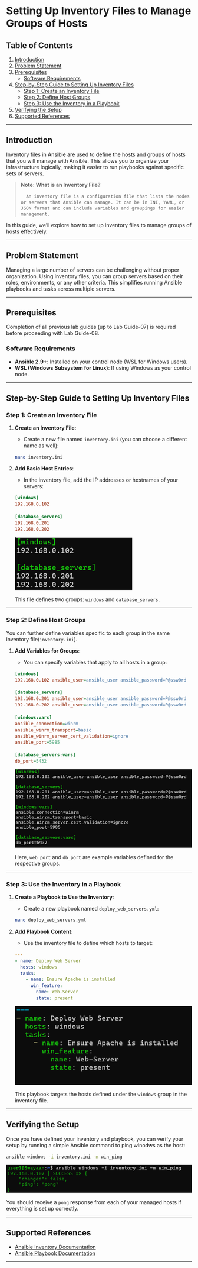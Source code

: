 # Setting Up Inventory Files to Manage Groups of Hosts

## Table of Contents

1. [Introduction](#introduction)
2. [Problem Statement](#problem-statement)
3. [Prerequisites](#prerequisites)
   - [Software Requirements](#software-requirements)
4. [Step-by-Step Guide to Setting Up Inventory Files](#step-by-step-guide-to-setting-up-inventory-files)
   - [Step 1: Create an Inventory File](#step-1-create-an-inventory-file)
   - [Step 2: Define Host Groups](#step-2-define-host-groups)
   - [Step 3: Use the Inventory in a Playbook](#step-3-use-the-inventory-in-a-playbook)
5. [Verifying the Setup](#verifying-the-setup)
6. [Supported References](#supported-references)

---

## Introduction

Inventory files in Ansible are used to define the hosts and groups of hosts that you will manage with Ansible. This allows you to organize your infrastructure logically, making it easier to run playbooks against specific sets of servers.

> **Note: What is an Inventory File?**
>
>       An inventory file is a configuration file that lists the nodes or servers that Ansible can manage. It can be in INI, YAML, or JSON format and can include variables and groupings for easier management.

In this guide, we’ll explore how to set up inventory files to manage groups of hosts effectively.

---

## Problem Statement

Managing a large number of servers can be challenging without proper organization. Using inventory files, you can group servers based on their roles, environments, or any other criteria. This simplifies running Ansible playbooks and tasks across multiple servers.

---

## Prerequisites
Completion of all previous lab guides (up to Lab Guide-07) is required before proceeding with Lab Guide-08.

### Software Requirements

- **Ansible 2.9+**: Installed on your control node (WSL for Windows users).
- **WSL (Windows Subsystem for Linux)**: If using Windows as your control node.

---

## Step-by-Step Guide to Setting Up Inventory Files

### Step 1: Create an Inventory File

1. **Create an Inventory File**:

   - Create a new file named `inventory.ini` (you can choose a different name as well):

   ```bash
   nano inventory.ini
   ```

2. **Add Basic Host Entries**:
   - In the inventory file, add the IP addresses or hostnames of your servers:

   ```ini
   [windows]
   192.168.0.102

   [database_servers]
   192.168.0.201
   192.168.0.202
   ```

   ![images](images/ansible-48.png)

   This file defines two groups: `windows` and `database_servers`.

---

### Step 2: Define Host Groups

You can further define variables specific to each group in the same inventory file(`inventory.ini`).

1. **Add Variables for Groups**:

   - You can specify variables that apply to all hosts in a group:

   ```ini
   [windows]
   192.168.0.102 ansible_user=ansible_user ansible_password=P@ssw0rd

   [database_servers]
   192.168.0.201 ansible_user=ansible_user ansible_password=P@ssw0rd
   192.168.0.202 ansible_user=ansible_user ansible_password=P@ssw0rd

   [windows:vars]
   ansible_connection=winrm 
   ansible_winrm_transport=basic 
   ansible_winrm_server_cert_validation=ignore 
   ansible_port=5985

   [database_servers:vars]
   db_port=5432
   ```

   ![images](images/ansible-49.png)

   Here, `web_port` and `db_port` are example variables defined for the respective groups.

---

### Step 3: Use the Inventory in a Playbook

1. **Create a Playbook to Use the Inventory**:
   - Create a new playbook named `deploy_web_servers.yml`:

   ```bash
   nano deploy_web_servers.yml
   ```

2. **Add Playbook Content**:
   - Use the inventory file to define which hosts to target:

   ```yaml
   ---
   - name: Deploy Web Server
     hosts: windows
     tasks:
       - name: Ensure Apache is installed
         win_feature:
           name: Web-Server
           state: present
   ```

   ![images](images/ansible-50.png)

   This playbook targets the hosts defined under the `windows` group in the inventory file.

---

## Verifying the Setup

Once you have defined your inventory and playbook, you can verify your setup by running a simple Ansible command to ping winodws as the host:

```bash
ansible windows -i inventory.ini -m win_ping
```

![images](images/ansible-51.png)

You should receive a `pong` response from each of your managed hosts if everything is set up correctly.

---

## Supported References

- [Ansible Inventory Documentation](https://docs.ansible.com/ansible/latest/user_guide/intro_inventory.html)
- [Ansible Playbook Documentation](https://docs.ansible.com/ansible/latest/user_guide/playbooks.html)

---